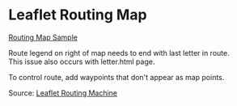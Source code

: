 # Leaflet Routing Map

[Routing Map Sample](https://model.earth/community/start/routing/)

Route legend on right of map needs to end with last letter in route.  
This issue also occurs with letter.html page.  

To control route, add waypoints that don't appear as map points.  

Source: [Leaflet Routing Machine](https://www.liedman.net/leaflet-routing-machine/)

